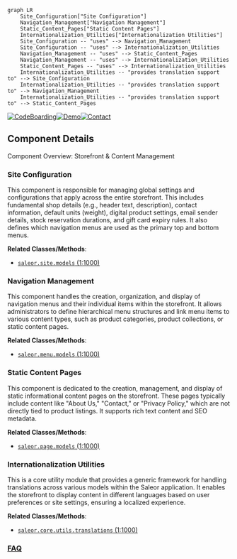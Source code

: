 ```mermaid
graph LR
    Site_Configuration["Site Configuration"]
    Navigation_Management["Navigation Management"]
    Static_Content_Pages["Static Content Pages"]
    Internationalization_Utilities["Internationalization Utilities"]
    Site_Configuration -- "uses" --> Navigation_Management
    Site_Configuration -- "uses" --> Internationalization_Utilities
    Navigation_Management -- "uses" --> Static_Content_Pages
    Navigation_Management -- "uses" --> Internationalization_Utilities
    Static_Content_Pages -- "uses" --> Internationalization_Utilities
    Internationalization_Utilities -- "provides translation support to" --> Site_Configuration
    Internationalization_Utilities -- "provides translation support to" --> Navigation_Management
    Internationalization_Utilities -- "provides translation support to" --> Static_Content_Pages
```
[![CodeBoarding](https://img.shields.io/badge/Generated%20by-CodeBoarding-9cf?style=flat-square)](https://github.com/CodeBoarding/CodeBoarding)[![Demo](https://img.shields.io/badge/Try%20our-Demo-blue?style=flat-square)](https://www.codeboarding.org/demo)[![Contact](https://img.shields.io/badge/Contact%20us%20-%20contact@codeboarding.org-lightgrey?style=flat-square)](mailto:contact@codeboarding.org)

## Component Details

Component Overview: Storefront & Content Management

### Site Configuration
This component is responsible for managing global settings and configurations that apply across the entire storefront. This includes fundamental shop details (e.g., header text, description), contact information, default units (weight), digital product settings, email sender details, stock reservation durations, and gift card expiry rules. It also defines which navigation menus are used as the primary top and bottom menus.


**Related Classes/Methods**:

- <a href="https://github.com/saleor/saleor/blob/master/saleor/site/models.py#L1-L1000" target="_blank" rel="noopener noreferrer">`saleor.site.models` (1:1000)</a>


### Navigation Management
This component handles the creation, organization, and display of navigation menus and their individual items within the storefront. It allows administrators to define hierarchical menu structures and link menu items to various content types, such as product categories, product collections, or static content pages.


**Related Classes/Methods**:

- <a href="https://github.com/saleor/saleor/blob/master/saleor/menu/models.py#L1-L1000" target="_blank" rel="noopener noreferrer">`saleor.menu.models` (1:1000)</a>


### Static Content Pages
This component is dedicated to the creation, management, and display of static informational content pages on the storefront. These pages typically include content like "About Us," "Contact," or "Privacy Policy," which are not directly tied to product listings. It supports rich text content and SEO metadata.


**Related Classes/Methods**:

- <a href="https://github.com/saleor/saleor/blob/master/saleor/page/models.py#L1-L1000" target="_blank" rel="noopener noreferrer">`saleor.page.models` (1:1000)</a>


### Internationalization Utilities
This is a core utility module that provides a generic framework for handling translations across various models within the Saleor application. It enables the storefront to display content in different languages based on user preferences or site settings, ensuring a localized experience.


**Related Classes/Methods**:

- <a href="https://github.com/saleor/saleor/blob/master/saleor/core/utils/translations.py#L1-L1000" target="_blank" rel="noopener noreferrer">`saleor.core.utils.translations` (1:1000)</a>




### [FAQ](https://github.com/CodeBoarding/GeneratedOnBoardings/tree/main?tab=readme-ov-file#faq)